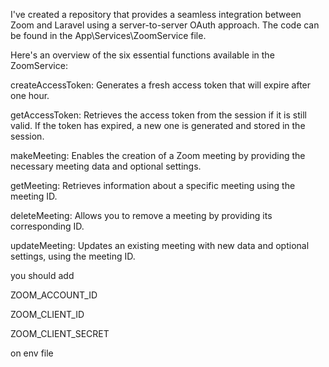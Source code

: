  I've created a repository that provides a seamless integration between Zoom and Laravel using a server-to-server OAuth approach. The code can be found in the App\Services\ZoomService file.

Here's an overview of the six essential functions available in the ZoomService:

createAccessToken: Generates a fresh access token that will expire after one hour.

getAccessToken: Retrieves the access token from the session if it is still valid. If the token has expired, a new one is generated and stored in the session.

makeMeeting: Enables the creation of a Zoom meeting by providing the necessary meeting data and optional settings.

getMeeting: Retrieves information about a specific meeting using the meeting ID.

deleteMeeting: Allows you to remove a meeting by providing its corresponding ID.

updateMeeting: Updates an existing meeting with new data and optional settings, using the meeting ID.

you should add 

ZOOM_ACCOUNT_ID

ZOOM_CLIENT_ID

ZOOM_CLIENT_SECRET

on env file
